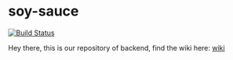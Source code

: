 # soy-sauce

[![Build Status](https://travis-ci.com/new-airbnb/soy-sauce.svg?branch=master)](https://travis-ci.com/new-airbnb/soy-sauce)

Hey there, this is our repository of backend, find the wiki here: [wiki](https://github.com/new-airbnb/wiki)
